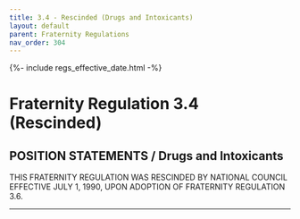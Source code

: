 ```yaml
---
title: 3.4 - Rescinded (Drugs and Intoxicants)
layout: default
parent: Fraternity Regulations
nav_order: 304
---
```

{%- include regs_effective_date.html -%}

# Fraternity Regulation 3.4 (Rescinded)

## POSITION STATEMENTS / Drugs and Intoxicants

THIS FRATERNITY REGULATION WAS RESCINDED BY NATIONAL COUNCIL
EFFECTIVE JULY 1, 1990, UPON ADOPTION OF FRATERNITY REGULATION 3.6.

---